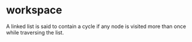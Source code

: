 # workspace
A linked list is said to contain a cycle if any node is visited more than once while traversing the list. 

